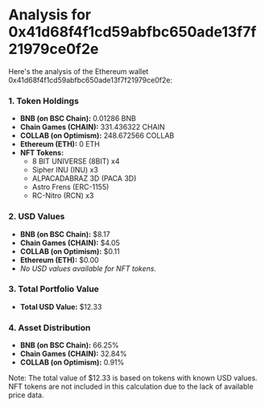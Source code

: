 # Analysis for 0x41d68f4f1cd59abfbc650ade13f7f21979ce0f2e

Here's the analysis of the Ethereum wallet 0x41d68f4f1cd59abfbc650ade13f7f21979ce0f2e:

### 1. Token Holdings
- **BNB (on BSC Chain):** 0.01286 BNB
- **Chain Games (CHAIN):** 331.436322 CHAIN
- **COLLAB (on Optimism):** 248.672566 COLLAB
- **Ethereum (ETH):** 0 ETH
- **NFT Tokens:**
  - 8 BIT UNIVERSE (8BIT) x4
  - Sipher INU (INU) x3
  - ALPACADABRAZ 3D (PACA 3D)
  - Astro Frens (ERC-1155)
  - RC-Nitro (RCN) x3

### 2. USD Values
- **BNB (on BSC Chain):** $8.17
- **Chain Games (CHAIN):** $4.05
- **COLLAB (on Optimism):** $0.11
- **Ethereum (ETH):** $0.00
- *No USD values available for NFT tokens.*

### 3. Total Portfolio Value
- **Total USD Value:** $12.33

### 4. Asset Distribution
- **BNB (on BSC Chain):** 66.25%
- **Chain Games (CHAIN):** 32.84%
- **COLLAB (on Optimism):** 0.91%

Note: The total value of $12.33 is based on tokens with known USD values. NFT tokens are not included in this calculation due to the lack of available price data.